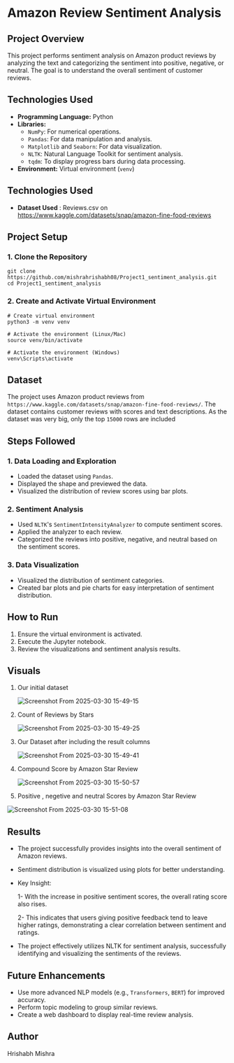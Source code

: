 # Amazon Review Sentiment Analysis

## Project Overview
This project performs sentiment analysis on Amazon product reviews by analyzing the text and categorizing the sentiment into positive, negative, or neutral. The goal is to understand the overall sentiment of customer reviews.

## Technologies Used
- **Programming Language:** Python
- **Libraries:**
  - `NumPy`: For numerical operations.
  - `Pandas`: For data manipulation and analysis.
  - `Matplotlib` and `Seaborn`: For data visualization.
  - `NLTK`: Natural Language Toolkit for sentiment analysis.
  - `tqdm`: To display progress bars during data processing.
- **Environment:** Virtual environment (`venv`)

## Technologies Used
- **Dataset Used** : Reviews.csv on https://www.kaggle.com/datasets/snap/amazon-fine-food-reviews
## Project Setup
### 1. Clone the Repository
```
git clone https://github.com/mishrahrishabh08/Project1_sentiment_analysis.git
cd Project1_sentiment_analysis
```

### 2. Create and Activate Virtual Environment
```
# Create virtual environment
python3 -m venv venv

# Activate the environment (Linux/Mac)
source venv/bin/activate

# Activate the environment (Windows)
venv\Scripts\activate
```

## Dataset
The project uses Amazon product reviews from `https://www.kaggle.com/datasets/snap/amazon-fine-food-reviews/`. The dataset contains customer reviews with scores and text descriptions.
As the dataset was very big, only the top `15000` rows are included

## Steps Followed
### 1. **Data Loading and Exploration**
- Loaded the dataset using `Pandas`.
- Displayed the shape and previewed the data.
- Visualized the distribution of review scores using bar plots.

### 2. **Sentiment Analysis**
- Used `NLTK`'s `SentimentIntensityAnalyzer` to compute sentiment scores.
- Applied the analyzer to each review.
- Categorized the reviews into positive, negative, and neutral based on the sentiment scores.

### 3. **Data Visualization**
- Visualized the distribution of sentiment categories.
- Created bar plots and pie charts for easy interpretation of sentiment distribution.

## How to Run
1. Ensure the virtual environment is activated.
2. Execute the Jupyter notebook.
3. Review the visualizations and sentiment analysis results.

## Visuals
1. Our initial dataset

   ![Screenshot From 2025-03-30 15-49-15](https://github.com/user-attachments/assets/f9ea56f9-e9c0-4818-a9dc-f927b6eae6fc)
   
3. Count of Reviews by Stars

    ![Screenshot From 2025-03-30 15-49-25](https://github.com/user-attachments/assets/a9c2859f-8f20-4381-b05d-e186941fbbbd)
   
6. Our Dataset after including the result columns

   ![Screenshot From 2025-03-30 15-49-41](https://github.com/user-attachments/assets/bbf99a9f-8c84-4003-8eaa-4cf2e1d7679d)
   
8. Compound Score by Amazon Star Review

   ![Screenshot From 2025-03-30 15-50-57](https://github.com/user-attachments/assets/5cf6aec2-8d6c-43d4-9f25-3ca2b5de3f62)
   
9. Positive , negetive and neutral Scores by Amazon Star Review

  ![Screenshot From 2025-03-30 15-51-08](https://github.com/user-attachments/assets/f8da3478-b06e-45a6-8eea-6d31dc184f18)

## Results
- The project successfully provides insights into the overall sentiment of Amazon reviews.

- Sentiment distribution is visualized using plots for better understanding.

- Key Insight:

   1- With the increase in positive sentiment scores, the overall rating score also rises.

   2- This indicates that users giving positive feedback tend to leave higher ratings, demonstrating a clear correlation between sentiment and ratings.

- The project effectively utilizes NLTK for sentiment analysis, successfully identifying and visualizing the sentiments of the reviews.

## Future Enhancements
- Use more advanced NLP models (e.g., `Transformers`, `BERT`) for improved accuracy.
- Perform topic modeling to group similar reviews.
- Create a web dashboard to display real-time review analysis.

## Author
Hrishabh Mishra

